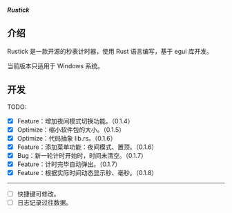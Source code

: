 ***Rustick***

## 介绍

Rustick 是一款开源的秒表计时器，使用 Rust 语言编写，基于 egui 库开发。

当前版本只适用于 Windows 系统。

## 开发

TODO:
- [x] Feature：增加夜间模式切换功能。（0.1.4）
- [x] Optimize：缩小软件包的大小。（0.1.5）
- [x] Optimize：代码抽象 lib.rs。（0.1.6）
- [x] Feature：添加菜单功能：夜间模式、置顶。（0.1.6）
- [x] Bug：新一轮计时开始时，时间未清空。（0.1.7）
- [x] Feature：计时完毕自动弹出。（0.1.7）
- [x] Feature：根据实际时间动态显示秒、毫秒。（0.1.8）

---

- [ ] 快捷键可修改。
- [ ] 日志记录过往数据。
